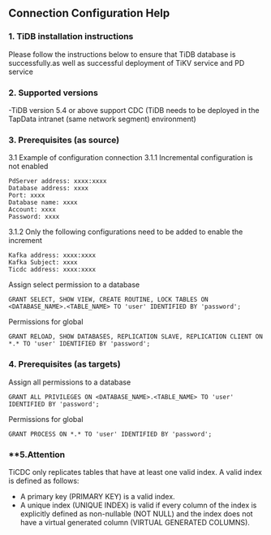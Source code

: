 ## **Connection Configuration Help**

### **1. TiDB installation instructions**


Please follow the instructions below to ensure that TiDB database is successfully.as well as successful deployment of TiKV service and PD service

### **2. Supported versions**

 -TiDB version 5.4 or above support CDC (TiDB needs to be deployed in the TapData intranet (same network segment) environment)

### **3. Prerequisites (as source)**
3.1 Example of configuration connection
3.1.1 Incremental configuration is not enabled
```
PdServer address: xxxx:xxxx
Database address: xxxx
Port: xxxx
Database name: xxxx
Account: xxxx
Password: xxxx
```
3.1.2 Only the following configurations need to be added to enable the increment
```
Kafka address: xxxx:xxxx
Kafka Subject: xxxx
Ticdc address: xxxx:xxxx
```

Assign select permission to a database
```
GRANT SELECT, SHOW VIEW, CREATE ROUTINE, LOCK TABLES ON <DATABASE_NAME>.<TABLE_NAME> TO 'user' IDENTIFIED BY 'password';
```
Permissions for global
```
GRANT RELOAD, SHOW DATABASES, REPLICATION SLAVE, REPLICATION CLIENT ON *.* TO 'user' IDENTIFIED BY 'password';
```
###  **4. Prerequisites (as targets)**
Assign all permissions to a database
```
GRANT ALL PRIVILEGES ON <DATABASE_NAME>.<TABLE_NAME> TO 'user' IDENTIFIED BY 'password';
```
Permissions for global
```
GRANT PROCESS ON *.* TO 'user' IDENTIFIED BY 'password';
```

### **5.Attention


TiCDC only replicates tables that have at least one valid index. A valid index is defined as follows:
﻿
 - A primary key (PRIMARY KEY) is a valid index.
 - A unique index (UNIQUE INDEX) is valid if every column of the index is explicitly defined as non-nullable (NOT NULL) and the index does not have a virtual generated column (VIRTUAL GENERATED COLUMNS).
